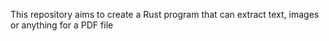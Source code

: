 This repository aims to create a Rust program that can extract text, images or anything for a PDF file
